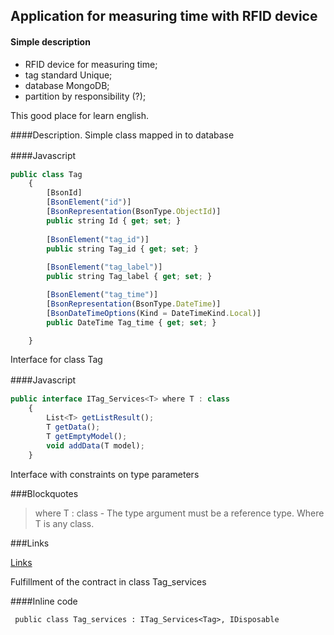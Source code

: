 ## Application for measuring time with RFID device
#### Simple description
- RFID device for measuring time;
- tag standard Unique;
- database MongoDB;
- partition by responsibility (?);

This good place for learn english.

####Description.
Simple class mapped in to database

####Javascript　
```javascript
public class Tag
    {
        [BsonId]
        [BsonElement("id")]
        [BsonRepresentation(BsonType.ObjectId)]
        public string Id { get; set; }
        
        [BsonElement("tag_id")]
        public string Tag_id { get; set; }
      
        [BsonElement("tag_label")]
        public string Tag_label { get; set; }

        [BsonElement("tag_time")]
        [BsonRepresentation(BsonType.DateTime)]
        [BsonDateTimeOptions(Kind = DateTimeKind.Local)]
        public DateTime Tag_time { get; set; }

    }
```
Interface for class Tag

####Javascript　
```javascript
public interface ITag_Services<T> where T : class
    {
        List<T> getListResult();
        T getData();
        T getEmptyModel();
        void addData(T model);
    }
```

Interface with constraints on type parameters

###Blockquotes

> where T : class - The type argument must be a reference type. Where T is any class.

###Links

[Links](https://docs.microsoft.com/pl-pl/dotnet/csharp/programming-guide/generics/constraints-on-type-parameters)

Fulfillment of the contract in class Tag_services

####Inline code

` public class Tag_services : ITag_Services<Tag>, IDisposable`



